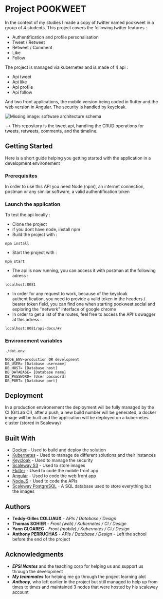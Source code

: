 # Project POOKWEET

In the context of my studies I made a copy of twitter named pookweet in a group of 4 students. This project covers the following twitter features :
- Authentification and profile personalisation
- Tweet / Retweet
- Retweet / Comment
- Like
- Follow

The project is managed via kubernetes and is made of 4 api :
* Api tweet
* Api like
* Api profile
* Api follow

And two front applications, the mobile version being coded in flutter and the web version in Angular.
The security is handled by keycloak.

<img alt="Missing image: software architecture schema" src="https://i.ibb.co/NyWLCqC/Archi-logicielle.png" />

--> This repository is the tweet api, handling the CRUD operations for tweets, retweets, comments, and the timeline.

## Getting Started

Here is a short guide helping you getting started with the application in a development environement

### Prerequisites

In order to use this API you need Node (npm), an internet connection, postman or any similar software, a valid authentification token

### Launch the application
To test the api locally :
- Clone the project
- if you dont have node, install npm
- Build the project with : 
```
npm install
```
- Start the project with : 
```
npm start
```
- The api is now running, you can access it with postman at the following adress : 
```
localhost:8081
```
- In order for any request to work, because of the keycloak authentification, you need to provide a valid token in the headers / bearer token field, you can find one when starting pookweet.social and exploring the "network" interface of google chrome
- In order to get a list of the routes, feel free to access the API's swagger at this adress :
```
localhost:8081/api-docs/#/
```

### Environement variables 

```
./dot.env 

NODE_ENV=production OR development
DB_USER= [Database username]
DB_HOST= [Database host]
DB_DATABASE= [Database name]
DB_PASSWORD= [User password]
DB_PORT= [Database port]
```
## Deployment

In a production environement the deployment will be fully managed by the CI (GitLab CI), after a push, a new build number will be generated, a docker image will be built and the application will be deployed on a kubernetes cluster (stored in Scaleway)

## Built With

* [Docker](https://www.docker.com/) - Used to build and deploy the solution
* [Kubernetes](https://kubernetes.io/) - Used to manage de different solutions and their instances
* [Keycloak](https://www.keycloak.org/) - Used to manage the security
* [Scaleway S3](https://www.scaleway.com/en/object-storage/) - Used to store images
* [Flutter](https://flutter.dev/) - Used to code the mobile front app
* [Angular](https://angular.io/) - Used to code the web front app
* [NodeJS](https://nodejs.org/en/) - Used to code the APIs
* [Scaleway PostgreSQL](https://www.postgresql.org/) - A SQL database used to store everything but the images

## Authors

* **Teddy-Gilles COLLIAUX** - *APIs / Database / Design* 
* **Thomas SOHIER** - *Front (web) / Kubernetes / CI / Design* 
* **Yann CLOAREC** - *Front (mobile) / Kubernetes / CI / Design* 
* **Anthony PERRUCHAS** - *APIs / Database / Design* - Left the school before the end of the project 

## Acknowledgments

* ***EPSI Nantes*** and the teaching corp for helping us and support us through the development
* ***My teammates*** for helping me go through the project learning alot 
* ***Anthony***, who left earlier in the project but still managed to help up from times to times and maintained 3 nodes that were hosted by his scaleway account
